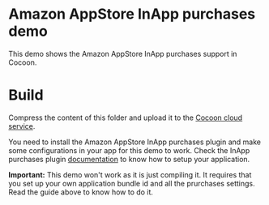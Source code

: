 # Amazon AppStore InApp purchases demo
This demo shows the Amazon AppStore InApp purchases support in Cocoon.

# Build
Compress the content of this folder and upload it to the [Cocoon cloud service](http://cocoon.io/ "Cocoon cloud service").

You need to install the Amazon AppStore InApp purchases plugin and make some configurations in your app for this demo to work. Check the InApp purchases plugin [documentation](http://docs.cocoon.io/article/cocoon-amazon-appstore-plugin/ "Documentation") to know how to setup your application.

**Important:** This demo won't work as it is just compiling it. It requires that you set up your own application bundle id and all the prurchases settings. Read the guide above to know how to do it. 
